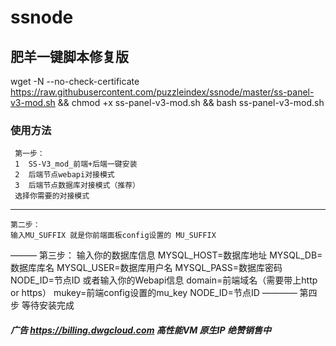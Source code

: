 # ssnode
## 肥羊一键脚本修复版


wget -N --no-check-certificate https://raw.githubusercontent.com/puzzleindex/ssnode/master/ss-panel-v3-mod.sh && chmod +x ss-panel-v3-mod.sh && bash ss-panel-v3-mod.sh


### 使用方法
     第一步：
     1  SS-V3_mod_前端+后端一键安装
     2  后端节点webapi对接模式
     3  后端节点数据库对接模式（推荐）
     选择你需要的对接模式
___ 
    第二步：
    输入MU_SUFFIX 就是你前端面板config设置的 MU_SUFFIX
———
    第三步：
    输入你的数据库信息
    MYSQL_HOST=数据库地址 MYSQL_DB=数据库库名 MYSQL_USER=数据库用户名 MYSQL_PASS=数据库密码 NODE_ID=节点ID
    或者输入你的Webapi信息
    domain=前端域名（需要带上http or https） mukey=前端config设置的mu_key NODE_ID=节点ID
————
    第四步
    等待安装完成
    
    
    

#### *广告 https://billing.dwgcloud.com 高性能VM 原生IP 绝赞销售中*
